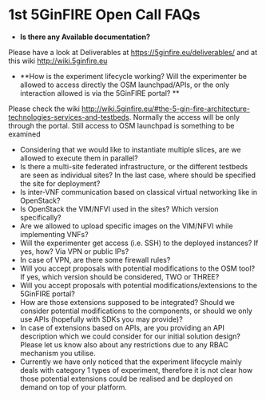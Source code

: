 <!-- TITLE: 1st 5GinFIRE Open Call FAQs -->
<!-- SUBTITLE: FAQa -->

# 1st 5GinFIRE Open Call FAQs

* **Is there any Available documentation?**

Please have a look at Deliverables at https://5ginfire.eu/deliverables/ and at this wiki http://wiki.5ginfire.eu

* **How is the experiment lifecycle working? Will the experimenter be allowed to access directly the OSM launchpad/APIs, or the only interaction allowed is via the 5GinFIRE portal? **

Please check the wiki http://wiki.5ginfire.eu/#the-5-gin-fire-architecture-technologies-services-and-testbeds. Normally the access will be only through the portal. Still access to OSM launchpad is something to be examined

* Considering that we would like to instantiate multiple slices, are we allowed to execute them in parallel? 
* Is there a multi-site federated infrastructure, or the different testbeds are seen as individual sites? In the last case, where should be specified the site for deployment? 
* Is inter-VNF communication based on classical virtual networking like in OpenStack? 
* Is OpenStack the VIM/NFVI used in the sites? Which version specifically? 
* Are we allowed to upload specific images on the VIM/NFVI while implementing VNFs?  
* Will the experimenter get access (i.e. SSH) to the deployed instances? If yes, how? Via VPN or public IPs? 
* In case of VPN, are there some firewall rules?
* Will you accept proposals with potential modifications to the OSM tool? If yes, which version should be considered, TWO or THREE? 
* Will you accept proposals with potential modifications/extensions to the 5GinFIRE portal? 
* How are those extensions supposed to be integrated? Should we consider potential modifications to the components, or should we only use APIs (hopefully with SDKs you may provide)? 
* In case of extensions based on APIs, are you providing an API description which we could consider for our initial solution design? Please let us know also about any restrictions due to any RBAC mechanism you utilise. 
* Currently we have only noticed that the experiment lifecycle mainly deals with category 1 types of experiment, therefore it is not clear how those potential extensions could be realised and be deployed on demand on top of your platform.




